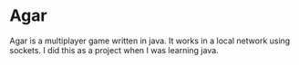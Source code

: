 # Agar

Agar is a multiplayer game written in java. It works in a local network using sockets.
I did this as a project when I was learning java.

